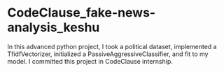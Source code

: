 # CodeClause_fake-news-analysis_keshu
In this advanced python project, I took a political dataset, implemented a TfidfVectorizer, initialized a PassiveAggressiveClassifier, and fit to my model. I committed this project in CodeClause internship.
